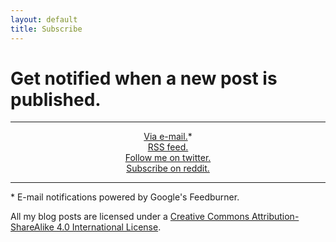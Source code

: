 ```yaml
---
layout: default
title: Subscribe
---
```


# Get notified when a new post is published.

---

<div style="text-align:center">    
  <a href="https://feedburner.google.com/fb/a/mailverify?uri=alex-esc&amp;loc=en_US">Via e-mail.</a>*
</div>

<div style="text-align:center">    
  <a href="https://alex-esc.github.io/posts/feed.xml">RSS feed.</a>
</div>

<div style="text-align:center">    
  <a href="https://twitter.com/alex_esc_tweets">Follow me on twitter.</a>
</div>

<div style="text-align:center">    
  <a href="https://www.reddit.com/r/alex_esc_reddit/">Subscribe on reddit.</a>
</div>

---

\* E-mail notifications powered by Google's Feedburner.

[feedb]: https://feeds.feedburner.com/alex-esc




All my blog posts are licensed under a [Creative Commons Attribution-ShareAlike 4.0 International License][l].


[l]: https://creativecommons.org/licenses/by-sa/4.0/
